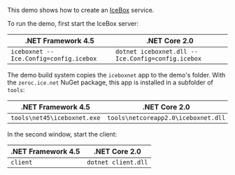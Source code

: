 This demo shows how to create an [IceBox][1] service.

To run the demo, first start the IceBox server:

| .NET Framework 4.5                     | .NET Core 2.0                                    |
| -------------------------------------- | ------------------------------------------------ |
| `iceboxnet --Ice.Config=config.icebox` | `dotnet iceboxnet.dll --Ice.Config=config.icebox`|

The demo build system copies the `iceboxnet` app to the demo's folder. With the `zeroc.ice.net`
NuGet package, this app is installed in a subfolder of `tools`:

| .NET Framework 4.5          | .NET Core 2.0                      |
| --------------------------- | ---------------------------------- |
| `tools\net45\iceboxnet.exe` | `tools\netcoreapp2.0\iceboxnet.dll`|

In the second window, start the client:

| .NET Framework 4.5 | .NET Core 2.0       |
| ------------------ | ------------------- |
| `client`           | `dotnet client.dll` |

[1]: https://doc.zeroc.com/display/Ice37/IceBox
